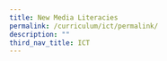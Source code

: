 ```yaml
---
title: New Media Literacies
permalink: /curriculum/ict/permalink/
description: ""
third_nav_title: ICT
---
```

